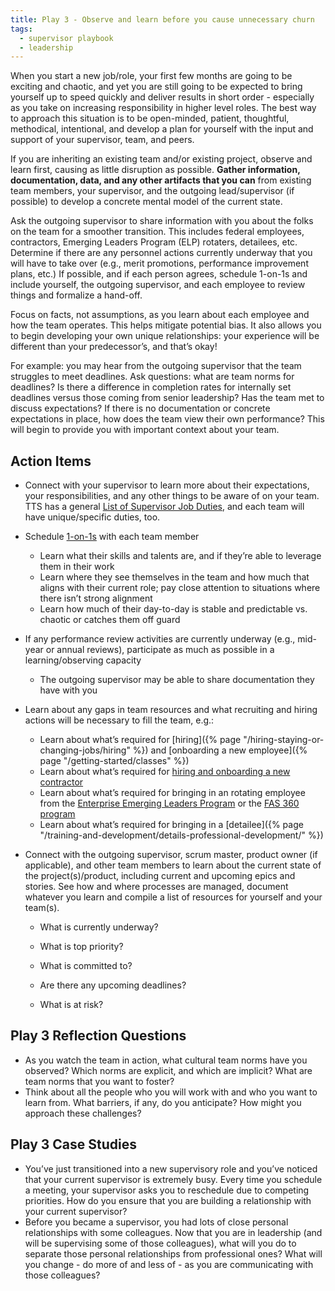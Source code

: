 ```yaml
---
title: Play 3 - Observe and learn before you cause unnecessary churn
tags:
  - supervisor playbook
  - leadership
---
```


When you start a new job/role, your first few months are going to be exciting
and chaotic, and yet you are still going to be expected to bring yourself up to
speed quickly and deliver results in short order - especially as you take on
increasing responsibility in higher level roles. The best way to approach this
situation is to be open-minded, patient, thoughtful, methodical, intentional,
and develop a plan for yourself with the input and support of your supervisor,
team, and peers.

If you are inheriting an existing team and/or existing project, observe and
learn first, causing as little disruption as possible. **Gather information,
documentation, data, and any other artifacts that you can** from existing team
members, your supervisor, and the outgoing lead/supervisor (if possible) to
develop a concrete mental model of the current state.

Ask the outgoing supervisor to share information with you about the folks on the
team for a smoother transition. This includes federal employees, contractors,
Emerging Leaders Program (ELP) rotaters, detailees, etc. Determine if there are
any personnel actions currently underway that you will have to take over (e.g.,
merit promotions, performance improvement plans, etc.) If possible, and if each
person agrees, schedule 1-on-1s and include yourself, the outgoing supervisor,
and each employee to review things and formalize a hand-off.

Focus on facts, not assumptions, as you learn about each employee and how the
team operates. This helps mitigate potential bias. It also allows you to begin
developing your own unique relationships: your experience will be different than
your predecessor’s, and that’s okay!

For example: you may hear from the outgoing supervisor that the team struggles
to meet deadlines. Ask questions: what are team norms for deadlines? Is there a
difference in completion rates for internally set deadlines versus those coming
from senior leadership? Has the team met to discuss expectations? If there is no
documentation or concrete expectations in place, how does the team view their
own performance? This will begin to provide you with important context about
your team.

## Action Items

- Connect with your supervisor to learn more about their expectations, your
  responsibilities, and any other things to be aware of on your team. TTS has a
  general
  [List of Supervisor Job Duties](https://docs.google.com/document/d/11DIsUYI1O4j5XP73TP9x9VBfpfc8XOUxPUeHJXaituE/edit),
  and each team will have unique/specific duties, too.
- Schedule
  [1-on-1s](https://docs.google.com/document/d/1WVysnJMkLNkmQakjKIxa_v47Ws1RNDh6-iCMG6CsZ4k/edit)
  with each team member
  - Learn what their skills and talents are, and if they’re able to leverage
    them in their work
  - Learn where they see themselves in the team and how much that aligns with
    their current role; pay close attention to situations where there isn’t
    strong alignment
  - Learn how much of their day-to-day is stable and predictable vs. chaotic or
    catches them off guard
- If any performance review activities are currently underway (e.g., mid-year or
  annual reviews), participate as much as possible in a learning/observing
  capacity
  - The outgoing supervisor may be able to share documentation they have with
    you
- Learn about any gaps in team resources and what recruiting and hiring actions
  will be necessary to fill the team, e.g.:
  - Learn about what’s required for
    [hiring]({% page "/hiring-staying-or-changing-jobs/hiring" %}) and
    [onboarding a new employee]({% page "/getting-started/classes" %})
  - Learn about what’s required for
    [hiring and onboarding a new contractor](https://docs.google.com/document/d/14xOFvIGwlG0Gbd52o1D4AyJ52RqzHpX91nfEYJKu5qQ/edit)
  - Learn about what’s required for bringing in an rotating employee from the
    [Enterprise Emerging Leaders Program](https://insite.gsa.gov/employee-resources/training-and-development/leadership-resources/enterprise-emerging-leaders-program)
    or the
    [FAS 360 program](https://insite.gsa.gov/services-and-offices/federal-acquisition-service/workforce-transformation/fas-360-development-program?term=)
  - Learn about what’s required for bringing in a
    [detailee]({% page "/training-and-development/details-professional-development/" %})
- Connect with the outgoing supervisor, scrum master, product owner (if
  applicable), and other team members to learn about the current state of the
  project(s)/product, including current and upcoming epics and stories. See how
  and where processes are managed, document whatever you learn and compile a
  list of resources for yourself and your team(s).

  - What is currently underway?

  - What is top priority?

  - What is committed to?

  - Are there any upcoming deadlines?

  - What is at risk?

## Play 3 Reflection Questions

- As you watch the team in action, what cultural team norms have you observed?
  Which norms are explicit, and which are implicit? What are team norms that you
  want to foster?
- Think about all the people who you will work with and who you want to learn
  from. What barriers, if any, do you anticipate? How might you approach these
  challenges?

## Play 3 Case Studies

- You’ve just transitioned into a new supervisory role and you’ve noticed that
  your current supervisor is extremely busy. Every time you schedule a meeting,
  your supervisor asks you to reschedule due to competing priorities. How do you
  ensure that you are building a relationship with your current supervisor?
- Before you became a supervisor, you had lots of close personal relationships
  with some colleagues. Now that you are in leadership (and will be supervising
  some of those colleagues), what will you do to separate those personal
  relationships from professional ones? What will you change - do more of and
  less of - as you are communicating with those colleagues?
